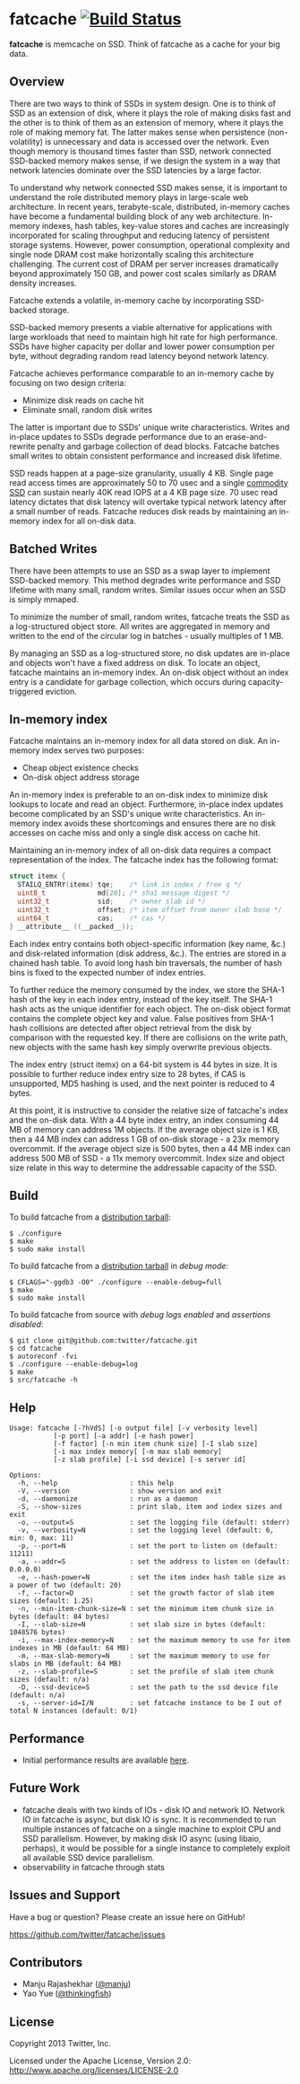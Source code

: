 # fatcache [![Build Status](https://travis-ci.org/twitter/fatcache.png?branch=master)](https://travis-ci.org/twitter/fatcache)

**fatcache** is memcache on SSD. Think of fatcache as a cache for your big data.

## Overview

There are two ways to think of SSDs in system design. One is to think of SSD as an extension of disk, where it plays the role of making disks fast and the other is to think of them as an extension of memory, where it plays the role of making memory fat. The latter makes sense when persistence (non-volatility) is unnecessary and data is accessed over the network. Even though memory is thousand times faster than SSD, network connected SSD-backed memory makes sense, if we design the system in a way that network latencies dominate over the SSD latencies by a large factor.

To understand why network connected SSD makes sense, it is important to understand the role distributed memory plays in large-scale web architecture. In recent years, terabyte-scale, distributed, in-memory caches have become a fundamental building block of any web architecture. In-memory indexes, hash tables, key-value stores and caches are increasingly incorporated for scaling throughput and reducing latency of persistent storage systems. However, power consumption, operational complexity and single node DRAM cost make horizontally scaling this architecture challenging. The current cost of DRAM per server increases dramatically beyond approximately 150 GB, and power cost scales similarly as DRAM density increases.

Fatcache extends a volatile, in-memory cache by incorporating SSD-backed storage.

SSD-backed memory presents a viable alternative for applications with large workloads that need to maintain high hit rate for high performance. SSDs have higher capacity per dollar and lower power consumption per byte, without degrading random read latency beyond network latency.

Fatcache achieves performance comparable to an in-memory cache by focusing on two design criteria:

- Minimize disk reads on cache hit
- Eliminate small, random disk writes

The latter is important due to SSDs' unique write characteristics. Writes and in-place updates to SSDs degrade performance due to an erase-and-rewrite penalty and garbage collection of dead blocks. Fatcache batches small writes to obtain consistent performance and increased disk lifetime.

SSD reads happen at a page-size granularity, usually 4 KB. Single page read access times are approximately 50 to 70 usec and a single [commodity SSD](http://ark.intel.com/products/56569/Intel-SSD-320-Series-600GB-2_5in-SATA-3Gbs-25nm-ML) can sustain nearly 40K read IOPS at a 4 KB page size. 70 usec read latency dictates that disk latency will overtake typical network latency after a small number of reads. Fatcache reduces disk reads by maintaining an in-memory index for all on-disk data.

## Batched Writes

There have been attempts to use an SSD as a swap layer to implement SSD-backed memory. This method degrades write performance and SSD lifetime with many small, random writes. Similar issues occur when an SSD is simply mmaped.

To minimize the number of small, random writes, fatcache treats the SSD as a log-structured object store. All writes are aggregated in memory and written to the end of the circular log in batches - usually multiples of 1 MB.

By managing an SSD as a log-structured store, no disk updates are in-place and objects won't have a fixed address on disk. To locate an object, fatcache maintains an in-memory index. An on-disk object without an index entry is a candidate for garbage collection, which occurs during capacity-triggered eviction.

## In-memory index

Fatcache maintains an in-memory index for all data stored on disk. An in-memory index serves two purposes:

- Cheap object existence checks
- On-disk object address storage

An in-memory index is preferable to an on-disk index to minimize disk lookups to locate and read an object. Furthermore, in-place index updates become complicated by an SSD's unique write characteristics. An in-memory index avoids these shortcomings and ensures there are no disk accesses on cache miss and only a single disk access on cache hit.

Maintaining an in-memory index of all on-disk data requires a compact representation of the index. The fatcache index has the following format:

```c
struct itemx {
  STAILQ_ENTRY(itemx) tqe;    /* link in index / free q */
  uint8_t             md[20]; /* sha1 message digest */
  uint32_t            sid;    /* owner slab id */
  uint32_t            offset; /* item offset from owner slab base */
  uint64_t            cas;    /* cas */
} __attribute__ ((__packed__));
```

Each index entry contains both object-specific information (key name, &c.) and disk-related information (disk address, &c.). The entries are stored in a chained hash table. To avoid long hash bin traversals, the number of hash bins is fixed to the expected number of index entries.

To further reduce the memory consumed by the index, we store the SHA-1 hash of the key in each index entry, instead of the key itself. The SHA-1 hash acts as the unique identifier for each object. The on-disk object format contains the complete object key and value. False positives from SHA-1 hash collisions are detected after object retrieval from the disk by comparison with the requested key. If there are collisions on the write path, new objects with the same hash key simply overwrite previous objects.

The index entry (struct itemx) on a 64-bit system is 44 bytes in size. It is possible to further reduce index entry size to 28 bytes, if CAS is unsupported, MD5 hashing is used, and the next pointer is reduced to 4 bytes.

At this point, it is instructive to consider the relative size of fatcache's index and the on-disk data. With a 44 byte index entry, an index consuming 44 MB of memory can address 1M objects. If the average object size is 1 KB, then a 44 MB index can address 1 GB of on-disk storage - a 23x memory overcommit. If the average object size is 500 bytes, then a 44 MB index can address 500 MB of SSD - a 11x memory overcommit. Index size and object size relate in this way to determine the addressable capacity of the SSD.

## Build

To build fatcache from a [distribution tarball](http://code.google.com/p/fatcache/downloads/list):

    $ ./configure
    $ make
    $ sudo make install

To build fatcache from a [distribution tarball](http://code.google.com/p/fatcache/downloads/list) in _debug mode_:

    $ CFLAGS="-ggdb3 -O0" ./configure --enable-debug=full
    $ make
    $ sudo make install

To build fatcache from source with _debug logs enabled_ and _assertions disabled_:

    $ git clone git@github.com:twitter/fatcache.git
    $ cd fatcache
    $ autoreconf -fvi
    $ ./configure --enable-debug=log
    $ make
    $ src/fatcache -h

## Help

    Usage: fatcache [-?hVdS] [-o output file] [-v verbosity level]
               [-p port] [-a addr] [-e hash power]
               [-f factor] [-n min item chunk size] [-I slab size]
               [-i max index memory[ [-m max slab memory]
               [-z slab profile] [-i ssd device] [-s server id]

    Options:
      -h, --help                  : this help
      -V, --version               : show version and exit
      -d, --daemonize             : run as a daemon
      -S, --show-sizes            : print slab, item and index sizes and exit
      -o, --output=S              : set the logging file (default: stderr)
      -v, --verbosity=N           : set the logging level (default: 6, min: 0, max: 11)
      -p, --port=N                : set the port to listen on (default: 11211)
      -a, --addr=S                : set the address to listen on (default: 0.0.0.0)
      -e, --hash-power=N          : set the item index hash table size as a power of two (default: 20)
      -f, --factor=D              : set the growth factor of slab item sizes (default: 1.25)
      -n, --min-item-chunk-size=N : set the minimum item chunk size in bytes (default: 84 bytes)
      -I, --slab-size=N           : set slab size in bytes (default: 1048576 bytes)
      -i, --max-index-memory=N    : set the maximum memory to use for item indexes in MB (default: 64 MB)
      -m, --max-slab-memory=N     : set the maximum memory to use for slabs in MB (default: 64 MB)
      -z, --slab-profile=S        : set the profile of slab item chunk sizes (default: n/a)
      -D, --ssd-device=S          : set the path to the ssd device file (default: n/a)
      -s, --server-id=I/N         : set fatcache instance to be I out of total N instances (default: 0/1)

## Performance

- Initial performance results are available [here](https://github.com/twitter/fatcache/blob/master/notes/performance.md).

## Future Work

- fatcache deals with two kinds of IOs - disk IO and network IO. Network IO in fatcache is async, but disk IO is sync. It is recommended to run multiple instances of fatcache on a single machine to exploit CPU and SSD parallelism. However, by making disk IO async (using libaio, perhaps), it would be possible for a single instance to completely exploit all available SSD device parallelism.
- observability in fatcache through stats

## Issues and Support

Have a bug or question? Please create an issue here on GitHub!

https://github.com/twitter/fatcache/issues

## Contributors

* Manju Rajashekhar ([@manju](https://twitter.com/manju))
* Yao Yue ([@thinkingfish](https://twitter.com/thinkingfish))

## License

Copyright 2013 Twitter, Inc.

Licensed under the Apache License, Version 2.0: http://www.apache.org/licenses/LICENSE-2.0
